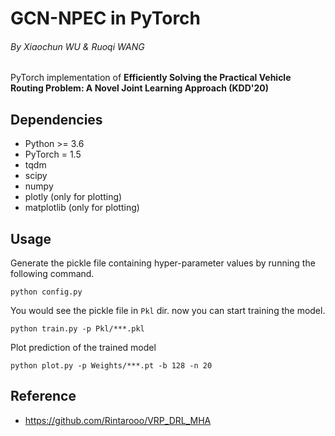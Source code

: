 # GCN-NPEC in PyTorch

###### By Xiaochun WU & Ruoqi WANG

PyTorch implementation of **Efficiently Solving the Practical Vehicle Routing Problem: A
Novel Joint Learning Approach (KDD'20)**


## Dependencies

* Python >= 3.6
* PyTorch = 1.5
* tqdm
* scipy
* numpy
* plotly (only for plotting)
* matplotlib (only for plotting)


## Usage

Generate the pickle file containing hyper-parameter values by running the following command.

```
python config.py
```

You would see the pickle file in `Pkl` dir. now you can start training the model.

```
python train.py -p Pkl/***.pkl
```

Plot prediction of the trained model

```
python plot.py -p Weights/***.pt -b 128 -n 20
```

## Reference
* https://github.com/Rintarooo/VRP_DRL_MHA
